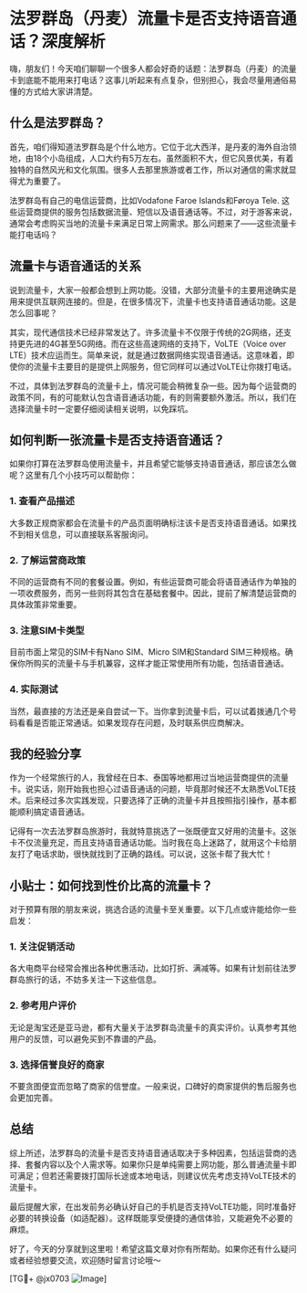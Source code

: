 # 法罗群岛（丹麦）流量卡是否支持语音通话？深度解析

嗨，朋友们！今天咱们聊聊一个很多人都会好奇的话题：法罗群岛（丹麦）的流量卡到底能不能用来打电话？这事儿听起来有点复杂，但别担心，我会尽量用通俗易懂的方式给大家讲清楚。

## 什么是法罗群岛？

首先，咱们得知道法罗群岛是个什么地方。它位于北大西洋，是丹麦的海外自治领地，由18个小岛组成，人口大约有5万左右。虽然面积不大，但它风景优美，有着独特的自然风光和文化氛围。很多人去那里旅游或者工作，所以对通信的需求就显得尤为重要了。

法罗群岛有自己的电信运营商，比如Vodafone Faroe Islands和Føroya Tele. 这些运营商提供的服务包括数据流量、短信以及语音通话等。不过，对于游客来说，通常会考虑购买当地的流量卡来满足日常上网需求。那么问题来了——这些流量卡能打电话吗？

## 流量卡与语音通话的关系

说到流量卡，大家一般都会想到上网功能。没错，大部分流量卡的主要用途确实是用来提供互联网连接的。但是，在很多情况下，流量卡也支持语音通话功能。这是怎么回事呢？

其实，现代通信技术已经非常发达了。许多流量卡不仅限于传统的2G网络，还支持更先进的4G甚至5G网络。而在这些高速网络的支持下，VoLTE（Voice over LTE）技术应运而生。简单来说，就是通过数据网络实现语音通话。这意味着，即使你的流量卡主要目的是提供上网服务，但它同样可以通过VoLTE让你拨打电话。

不过，具体到法罗群岛的流量卡上，情况可能会稍微复杂一些。因为每个运营商的政策不同，有的可能默认包含语音通话功能，有的则需要额外激活。所以，我们在选择流量卡时一定要仔细阅读相关说明，以免踩坑。

## 如何判断一张流量卡是否支持语音通话？

如果你打算在法罗群岛使用流量卡，并且希望它能够支持语音通话，那应该怎么做呢？这里有几个小技巧可以帮助你：

### 1. 查看产品描述
大多数正规商家都会在流量卡的产品页面明确标注该卡是否支持语音通话。如果找不到相关信息，可以直接联系客服询问。

### 2. 了解运营商政策
不同的运营商有不同的套餐设置。例如，有些运营商可能会将语音通话作为单独的一项收费服务，而另一些则将其包含在基础套餐中。因此，提前了解清楚运营商的具体政策非常重要。

### 3. 注意SIM卡类型
目前市面上常见的SIM卡有Nano SIM、Micro SIM和Standard SIM三种规格。确保你所购买的流量卡与手机兼容，这样才能正常使用所有功能，包括语音通话。

### 4. 实际测试
当然，最直接的方法还是亲自尝试一下。当你拿到流量卡后，可以试着拨通几个号码看看是否能正常通话。如果发现存在问题，及时联系供应商解决。

## 我的经验分享

作为一个经常旅行的人，我曾经在日本、泰国等地都用过当地运营商提供的流量卡。说实话，刚开始我也担心过语音通话的问题，毕竟那时候还不太熟悉VoLTE技术。后来经过多次实践发现，只要选择了正确的流量卡并且按照指引操作，基本都能顺利搞定语音通话。

记得有一次去法罗群岛旅游时，我就特意挑选了一张既便宜又好用的流量卡。这张卡不仅流量充足，而且支持语音通话功能。当时我在岛上迷路了，就用这个卡给朋友打了电话求助，很快就找到了正确的路线。可以说，这张卡帮了我大忙！

## 小贴士：如何找到性价比高的流量卡？

对于预算有限的朋友来说，挑选合适的流量卡至关重要。以下几点或许能给你一些启发：

### 1. 关注促销活动
各大电商平台经常会推出各种优惠活动，比如打折、满减等。如果有计划前往法罗群岛旅行的话，不妨多关注一下这些信息。

### 2. 参考用户评价
无论是淘宝还是亚马逊，都有大量关于法罗群岛流量卡的真实评价。认真参考其他用户的反馈，可以避免买到不靠谱的产品。

### 3. 选择信誉良好的商家
不要贪图便宜而忽略了商家的信誉度。一般来说，口碑好的商家提供的售后服务也会更加完善。

## 总结

综上所述，法罗群岛的流量卡是否支持语音通话取决于多种因素，包括运营商的选择、套餐内容以及个人需求等。如果你只是单纯需要上网功能，那么普通流量卡即可满足；但若还需要拨打国际长途或本地电话，则建议优先考虑支持VoLTE技术的流量卡。

最后提醒大家，在出发前务必确认好自己的手机是否支持VoLTE功能，同时准备好必要的转换设备（如适配器）。这样既能享受便捷的通信体验，又能避免不必要的麻烦。

好了，今天的分享就到这里啦！希望这篇文章对你有所帮助。如果你还有什么疑问或者经验想要交流，欢迎随时留言讨论哦～

[TG💪+ @jx0703 ![Image](https://github.com/user-attachments/assets/dbca1d08-cadb-493c-b0ec-ad6f7a83f270)]